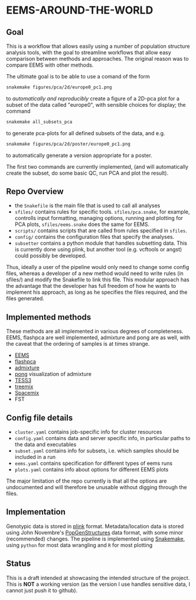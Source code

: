 # EEMS-AROUND-THE-WORLD

## Goal
This is a workflow that allows easily using a number of population
structure analysis tools, with the goal to streamline workflows that 
allow easy comparison between methods and approaches. The original reason
was to compare EEMS with other methods.

The ultimate goal is to be able to use a comand of the form
```bash
snakemake figures/pca/2d/europe0_pc1.png
```

to *automatically and reproducibly* create a figure of a 2D-pca plot 
for a subset of the data
called "europe0", with sensible choices for display; the command
```bash
snakemake all_subsets_pca
```
to generate pca-plots for all defined subsets of the data,
and e.g.

```bash
snakemake figures/pca/2d/poster/europe0_pc1.png
```
to automatically generate a version appropriate for a poster.

The first two
commands
are currently implemented, (and will automatically create the subset, do some
basic QC, run PCA and plot the result).

## Repo Overview
- the `Snakefile` is the main file that is used to call all analyses
- `sfiles/` contains rules for specific tools. `sfiles/pca.snake`, for
example, controlls input formatting, managing options, running and plotting
for PCA plots, `sfiles/eems.snake` does the same for EEMS.
- `scripts/` contains scripts that are called from rules specified in `sfiles`.
- `config/` contains the configuration files that specify the analyses. 
- `subsetter` contains a python module that handles subsetting data. This is
currently done using plink, but another tool (e.g. vcftools or angst) could possibly 
be developed.

Thus, ideally a user of the pipeline would only need to change some config 
files, whereas a developer of a new method would need to write rules 
(in sfiles/) and modify the Snakefile to link this file. This modular approach
has the advantage that the developer has full freedom of how he wants to 
implement his approach, as long as he specifies the files required, and the
files generated.



## Implemented methods
These methods are all implemented in various degrees of completeness. EEMS,
flashpca are well implemented, admixture and pong are as well, with the caveat
that the ordering of samples is at times strange.
- [EEMS](http://github.com/dipetkov/eems)
- [flashpca](https://github.com/gabraham/flashpca)
- [admixture](https://www.genetics.ucla.edu/software/admixture/)
- [pong](https://pypi.python.org/pypi/pong) visualization of admixture
- [TESS3](https://github.com/cayek/TESS3/)
- [treemix](https://bitbucket.org/nygcresearch/treemix/wiki/Home)
- [Spacemix](https://github.com/gbradburd/SpaceMix)
- FST

## Config file details
- `cluster.yaml` contains job-specific info for cluster resources
- `config.yaml` contains data and server specific info, in particular
paths to the data and executables 
- `subset.yaml` contains info for subsets, i.e. which samples should be 
included in a run
- `eems.yaml` contains specification for different types of eems runs
- `plots.yaml` contains info about options for different EEMS plots

The major limitation of the repo currently is that all the options are
undocumented and will therefore be unusable without digging through the files.


## Implementation
Genotypic data is stored in [plink](https://www.cog-genomics.org/plink2) format.
Metadata/location data is stored using John Novembre's
[PopGenStructures](https://docs.google.com/document/d/1wPlI1hLr19JIdM2EzYKlPnzzbR6L2ZOgOGkC6kbhHE4/edit)
data format, with some minor (recommended) changes.
The pipeline is implemented using [Snakemake](https://bitbucket.org/snakemake),
using `python` for most data wrangling and `R` for most plotting

## Status
This is a draft intended at showcasing the intended structure of the project.
This is **NOT** a working version (as the version I use handles sensitive data,
I cannot just push it to github).

